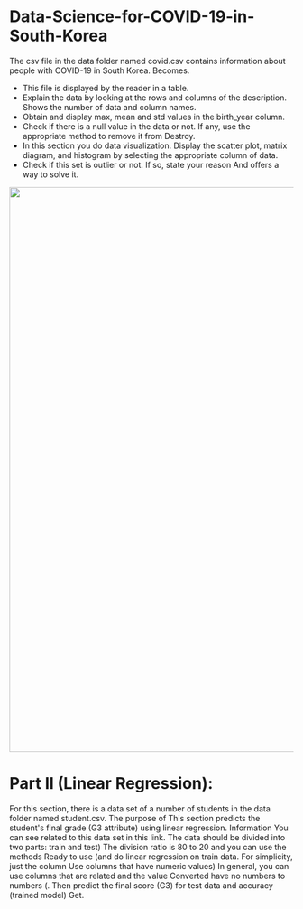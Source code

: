 # Data-Science-for-COVID-19-in-South-Korea

The csv file in the data folder named covid.csv contains information about people with COVID-19 in South Korea.
Becomes.
* This file is displayed by the reader in a table.
* Explain the data by looking at the rows and columns of the description. Shows the number of data and column names.
* Obtain and display max, mean and std values ​​in the birth_year column.
* Check if there is a null value in the data or not. If any, use the appropriate method to remove it from
Destroy.
* In this section you do data visualization. Display the scatter plot, matrix diagram, and histogram by selecting the appropriate column of data.
* Check if this set is outlier or not. If so, state your reason
And offers a way to solve it.

<img src="Pics/table1.png" width="1000" class="center" />

# Part II (Linear Regression):
For this section, there is a data set of a number of students in the data folder named student.csv. The purpose of
This section predicts the student's final grade (G3 attribute) using linear regression. Information
You can see related to this data set in this link.
The data should be divided into two parts: train and test) The division ratio is 80 to 20 and you can use the methods
Ready to use (and do linear regression on train data. For simplicity, just the column
Use columns that have numeric values) In general, you can use columns that are related and the value
Converted have no numbers to numbers (.
Then predict the final score (G3) for test data and accuracy (trained model)
Get.
